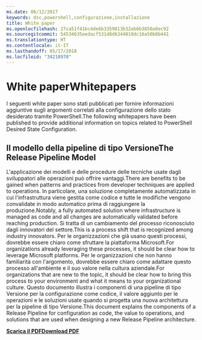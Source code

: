 ```yaml
---
ms.date: 06/12/2017
keywords: dsc,powershell,configurazione,installazione
title: White paper
ms.openlocfilehash: 27ca51f41bc4de6b3359813b32ab6b3850a8ec92
ms.sourcegitcommit: 54534635eedacf531d8d6344019dc16a50b8b441
ms.translationtype: HT
ms.contentlocale: it-IT
ms.lasthandoff: 05/17/2018
ms.locfileid: "34218978"
---
```

# <a name="whitepapers"></a><span data-ttu-id="bf9d9-103">White paper</span><span class="sxs-lookup"><span data-stu-id="bf9d9-103">Whitepapers</span></span>

<span data-ttu-id="bf9d9-104">I seguenti white paper sono stati pubblicati per fornire informazioni aggiuntive sugli argomenti correlati alla configurazione dello stato desiderato tramite PowerShell.</span><span class="sxs-lookup"><span data-stu-id="bf9d9-104">The following whitepapers have been published to provide additional information on topics related to PowerShell Desired State Configuration.</span></span>

## <a name="the-release-pipeline-model"></a><span data-ttu-id="bf9d9-105">Il modello della pipeline di tipo Versione</span><span class="sxs-lookup"><span data-stu-id="bf9d9-105">The Release Pipeline Model</span></span>
<span data-ttu-id="bf9d9-106">L'applicazione dei modelli e delle procedure delle tecniche usate dagli sviluppatori alle operazioni può offrire vantaggi.</span><span class="sxs-lookup"><span data-stu-id="bf9d9-106">There are benefits to be gained when patterns and practices from developer techniques are applied to operations.</span></span> <span data-ttu-id="bf9d9-107">In particolare, una soluzione completamente automatizzata in cui l'infrastruttura viene gestita come codice e tutte le modifiche vengono convalidate in modo automatico prima di raggiungere la produzione.</span><span class="sxs-lookup"><span data-stu-id="bf9d9-107">Notably, a fully automated solution where infrastructure is managed as code and all changes are automatically validated before reaching production.</span></span> <span data-ttu-id="bf9d9-108">Si tratta di un cambiamento del processo riconosciuto dagli innovatori del settore.</span><span class="sxs-lookup"><span data-stu-id="bf9d9-108">This is a process shift that is recognized among industry innovators.</span></span> <span data-ttu-id="bf9d9-109">Per le organizzazioni che già usano questi processi, dovrebbe essere chiaro come sfruttare la piattaforma Microsoft.</span><span class="sxs-lookup"><span data-stu-id="bf9d9-109">For organizations already leveraging these processes, it should be clear how to leverage Microsoft platforms.</span></span> <span data-ttu-id="bf9d9-110">Per le organizzazioni che non hanno familiarità con l'argomento, dovrebbe essere chiaro come adattare questo processo all'ambiente e il suo valore nella cultura aziendale.</span><span class="sxs-lookup"><span data-stu-id="bf9d9-110">For organizations that are new to the topic, it should be clear how to bring this process to your environment and what it means to your organizational culture.</span></span> <span data-ttu-id="bf9d9-111">Questo documento illustra i componenti di una pipeline di tipo Versione per la configurazione come codice, il valore aggiunto per le operazioni e le soluzioni usate quando si progetta una nuova architettura per la pipeline di tipo Versione.</span><span class="sxs-lookup"><span data-stu-id="bf9d9-111">This document explains the components of a Release Pipeline for configuration as code, the value to operations, and solutions that are used when designing a new Release Pipeline architecture.</span></span>

<span data-ttu-id="bf9d9-112">**[Scarica il PDF](http://aka.ms/thereleasepipelinemodelpdf)**</span><span class="sxs-lookup"><span data-stu-id="bf9d9-112">**[Download PDF](http://aka.ms/thereleasepipelinemodelpdf)**</span></span>